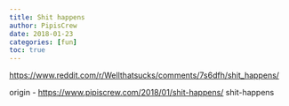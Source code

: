 ```yaml
---
title: Shit happens
author: PipisCrew
date: 2018-01-23
categories: [fun]
toc: true
---
```


https://www.reddit.com/r/Wellthatsucks/comments/7s6dfh/shit_happens/

origin - https://www.pipiscrew.com/2018/01/shit-happens/ shit-happens